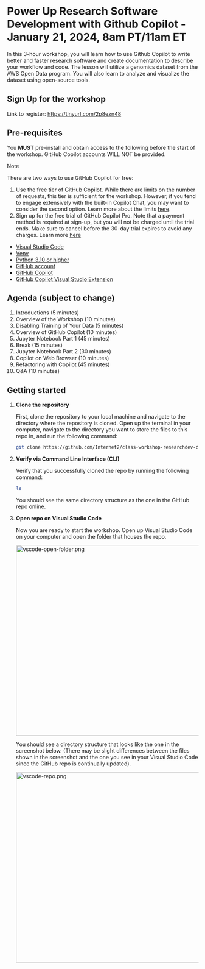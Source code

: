# Power Up Research Software Development with Github Copilot - January 21, 2024, 8am PT/11am ET
In this 3-hour workshop, you will learn how to use Github Copilot to write better and faster research software and create documentation to describe your workflow and code. The lesson will utilize a genomics dataset from the AWS Open Data program. You will also learn to analyze and visualize the dataset using open-source tools. 

## Sign Up for the workshop
Link to register: https://tinyurl.com/2p8ezn48

## Pre-requisites
You **MUST** pre-install and obtain access to the following before the start of the workshop. GitHub Copilot accounts WILL NOT be provided. 

> [!NOTE]
> There are two ways to use GitHub Copilot for free:
> 1. Use the free tier of GitHub Copilot. While there are limits on the number of requests, this tier is sufficient for the workshop. However, if you tend to engage extensively with the built-in Copilot Chat, you may want to consider the second option. Learn more about the limits [here](https://docs.github.com/en/copilot/about-github-copilot/subscription-plans-for-github-copilot#comparing-copilot-subscriptions).
> 2. Sign up for the free trial of GitHub Copilot Pro. Note that a payment method is required at sign-up, but you will not be charged until the trial ends. Make sure to cancel before the 30-day trial expires to avoid any charges. Learn more [here](https://docs.github.com/en/copilot/managing-copilot/managing-copilot-as-an-individual-subscriber/subscribing-to-copilot-as-an-individual-user)


- [Visual Studio Code](https://code.visualstudio.com/)
- [Venv](https://docs.python.org/3/library/venv.html)
- [Python 3.10 or higher](https://www.python.org/downloads/)
- [GitHub account](https://github.com/)
- [GitHub Copilot](https://github.com/features/copilot)
- [GitHub Copilot Visual Studio Extension](https://marketplace.visualstudio.com/items?itemName=GitHub.copilotvs)


## Agenda (subject to change)

1. Introductions (5 minutes)
2. Overview of the Workshop (10 minutes)
3. Disabling Training of Your Data (5 minutes)
4. Overview of GitHub Copilot (10 minutes)
5. Jupyter Notebook Part 1 (45 minutes)
6. Break (15 minutes)
7. Jupyter Notebook Part 2 (30 minutes)
8. Copilot on Web Browser (10 minutes)
9. Refactoring with Copilot (45 minutes)
10. Q&A (10 minutes)



## Getting started

1. **Clone the repository**

   First, clone the repository to your local machine and navigate to the directory where the repository is cloned. Open up the terminal in your computer, navigate to the directory you want to store the files to this repo in, and run the following command:

   ```bash
   git clone https://github.com/Internet2/class-workshop-researchdev-copilot.git
   ```
2. **Verify via Command Line Interface (CLI)**

    Verify that you successfully cloned the repo by running the following command:

    ```bash
    ls
    ```

    You should see the same directory structure as the one in the GitHub repo online.

3. **Open repo on Visual Studio Code**

    Now you are ready to start the workshop. Open up Visual Studio Code on your computer and open the folder that houses the repo.

    <img src="./assets/vscode-open-folder.png" alt="vscode-open-folder.png" width="500">

    You should see a directory structure that looks like the one in the screenshot below. (There may be slight differences between the files shown in the screenshot and the one you see in your Visual Studio Code since the GitHub repo is continually updated).

    <img src="./assets/vscode-repo.png" alt="vscode-repo.png" width="500">
